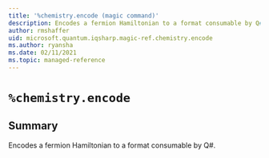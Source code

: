 ```yaml
---
title: '%chemistry.encode (magic command)'
description: Encodes a fermion Hamiltonian to a format consumable by Q#.
author: rmshaffer
uid: microsoft.quantum.iqsharp.magic-ref.chemistry.encode
ms.author: ryansha
ms.date: 02/11/2021
ms.topic: managed-reference
---
```


<!--
    NB: This file has been automatically generated from Microsoft.Quantum.Chemistry.Jupyter.dll,
        please do not manually edit it.

    [DEBUG] JSON source:
        {"Name": "%chemistry.encode", "Documentation": {"Summary": "Encodes a fermion Hamiltonian to a format consumable by Q#.", "Full": null, "Description": null, "Remarks": null, "Examples": null, "SeeAlso": null}, "AssemblyName": "Microsoft.Quantum.Chemistry.Jupyter"}
-->

# `%chemistry.encode`

## Summary

Encodes a fermion Hamiltonian to a format consumable by Q#.
